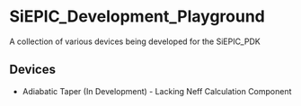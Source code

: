 # SiEPIC_Development_Playground
A collection of various devices being developed for the SiEPIC_PDK

## Devices
* Adiabatic Taper (In Development) - Lacking Neff Calculation Component

